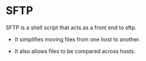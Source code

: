 SFTP
====

SFTP is a shell script that acts as a front end to sftp.

- It simplifies moving files from one host to another.

- It also allows files to be compared across hosts.
